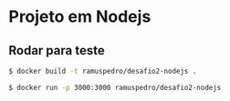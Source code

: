# Projeto em Nodejs

## Rodar para teste
```sh
$ docker build -t ramuspedro/desafio2-nodejs .

$ docker run -p 3000:3000 ramuspedro/desafio2-nodejs
```
